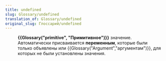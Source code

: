```yaml
---
title: undefined
slug: Glossary/undefined
translation_of: Glossary/undefined
original_slug: Глоссарий/undefined
---
```

<dl><dd><strong>{{Glossary("primitive", "Примитивное")}}</strong> значение. Автоматически присваивается <strong>переменным</strong>, которые были только объявлены или {{Glossary("Argument","аргументам")}}, для которых не были установлены значения.</dd></dl>
